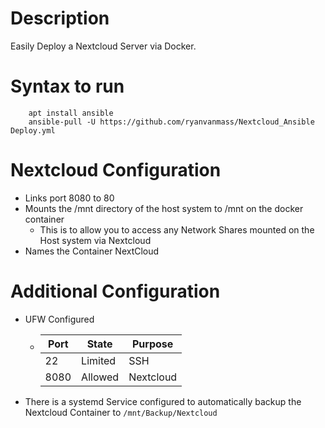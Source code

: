 # Description
Easily Deploy a Nextcloud Server via Docker.

# Syntax to run
```
    apt install ansible
    ansible-pull -U https://github.com/ryanvanmass/Nextcloud_Ansible Deploy.yml
```

# Nextcloud Configuration
- Links port 8080 to 80
- Mounts the /mnt directory of the host system to /mnt on the docker container
  - This is to allow you to access any Network Shares mounted on the Host system via Nextcloud
- Names the Container NextCloud

# Additional Configuration
- UFW Configured
  - | Port | State   | Purpose   |
    |------|---------|-----------|
    | 22   | Limited | SSH       |
    | 8080 | Allowed | Nextcloud |
- There is a systemd Service configured to automatically backup the Nextcloud Container to `/mnt/Backup/Nextcloud`